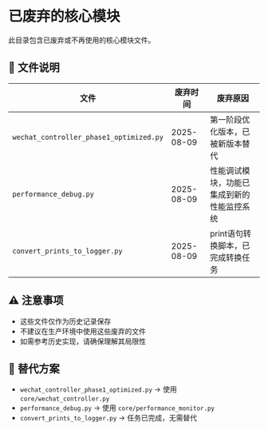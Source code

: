 # 已废弃的核心模块

此目录包含已废弃或不再使用的核心模块文件。

## 📁 文件说明

| 文件 | 废弃时间 | 废弃原因 |
|------|----------|----------|
| `wechat_controller_phase1_optimized.py` | 2025-08-09 | 第一阶段优化版本，已被新版本替代 |
| `performance_debug.py` | 2025-08-09 | 性能调试模块，功能已集成到新的性能监控系统 |
| `convert_prints_to_logger.py` | 2025-08-09 | print语句转换脚本，已完成转换任务 |

## ⚠️ 注意事项

- 这些文件仅作为历史记录保存
- 不建议在生产环境中使用这些废弃的文件
- 如需参考历史实现，请确保理解其局限性

## 🔄 替代方案

- `wechat_controller_phase1_optimized.py` → 使用 `core/wechat_controller.py`
- `performance_debug.py` → 使用 `core/performance_monitor.py`
- `convert_prints_to_logger.py` → 任务已完成，无需替代